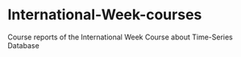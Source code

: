 # International-Week-courses
Course reports of the International Week Course  about Time-Series Database
